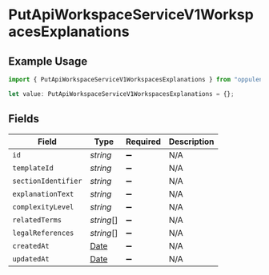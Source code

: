 # PutApiWorkspaceServiceV1WorkspacesExplanations

## Example Usage

```typescript
import { PutApiWorkspaceServiceV1WorkspacesExplanations } from "oppulence-backend-sdk/models/operations";

let value: PutApiWorkspaceServiceV1WorkspacesExplanations = {};
```

## Fields

| Field                                                                                         | Type                                                                                          | Required                                                                                      | Description                                                                                   |
| --------------------------------------------------------------------------------------------- | --------------------------------------------------------------------------------------------- | --------------------------------------------------------------------------------------------- | --------------------------------------------------------------------------------------------- |
| `id`                                                                                          | *string*                                                                                      | :heavy_minus_sign:                                                                            | N/A                                                                                           |
| `templateId`                                                                                  | *string*                                                                                      | :heavy_minus_sign:                                                                            | N/A                                                                                           |
| `sectionIdentifier`                                                                           | *string*                                                                                      | :heavy_minus_sign:                                                                            | N/A                                                                                           |
| `explanationText`                                                                             | *string*                                                                                      | :heavy_minus_sign:                                                                            | N/A                                                                                           |
| `complexityLevel`                                                                             | *string*                                                                                      | :heavy_minus_sign:                                                                            | N/A                                                                                           |
| `relatedTerms`                                                                                | *string*[]                                                                                    | :heavy_minus_sign:                                                                            | N/A                                                                                           |
| `legalReferences`                                                                             | *string*[]                                                                                    | :heavy_minus_sign:                                                                            | N/A                                                                                           |
| `createdAt`                                                                                   | [Date](https://developer.mozilla.org/en-US/docs/Web/JavaScript/Reference/Global_Objects/Date) | :heavy_minus_sign:                                                                            | N/A                                                                                           |
| `updatedAt`                                                                                   | [Date](https://developer.mozilla.org/en-US/docs/Web/JavaScript/Reference/Global_Objects/Date) | :heavy_minus_sign:                                                                            | N/A                                                                                           |
